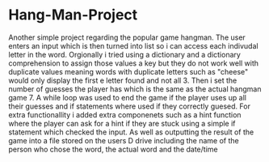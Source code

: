 # Hang-Man-Project
Another simple project regarding the popular game hangman. The user enters an input which is then turned into list so i can access each indivudal letter in the word. Orgionally i tried using a dictionary and a dictionary comprehension to assign those values a key but they do not work well with duplicate values meaning words with duplicate letters such as "cheese" would only display the first e letter found and not all 3. Then i set the number of guesses the player has which is the same as the actual hangman game 7. A while loop was used to end the game if the player uses up all their guesses and if statements where used if they correctly guesed. For extra functionallity i added extra componenets such as a hint function where the player can ask for a hint if they are stuck using a simple if statement which checked the input. As well as outputting the result of the game into a file stored on the users D drive including the name of the person who chose the word, the actual word and the date/time
